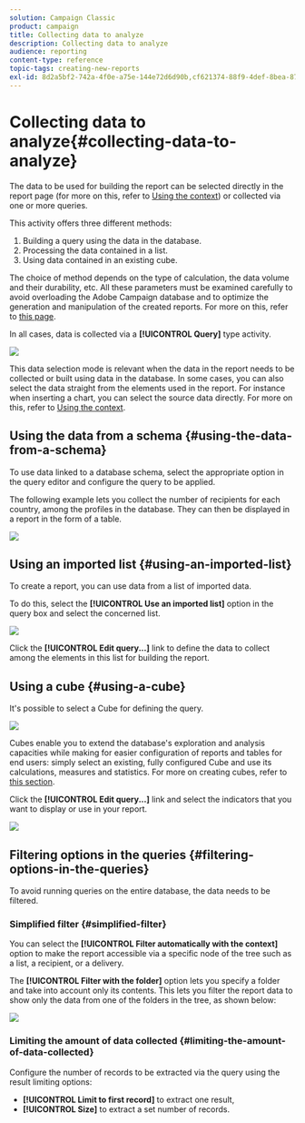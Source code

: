 ```yaml
---
solution: Campaign Classic
product: campaign
title: Collecting data to analyze
description: Collecting data to analyze
audience: reporting
content-type: reference
topic-tags: creating-new-reports
exl-id: 8d2a5bf2-742a-4f0e-a75e-144e72d6d90b,cf621374-88f9-4def-8bea-87e0ea69ecd3
---
```

# Collecting data to analyze{#collecting-data-to-analyze}

The data to be used for building the report can be selected directly in the report page (for more on this, refer to [Using the context](../../reporting/using/using-the-context.md)) or collected via one or more queries.

This activity offers three different methods:

1. Building a query using the data in the database.
1. Processing the data contained in a list.
1. Using data contained in an existing cube.

The choice of method depends on the type of calculation, the data volume and their durability, etc. All these parameters must be examined carefully to avoid overloading the Adobe Campaign database and to optimize the generation and manipulation of the created reports. For more on this, refer to [this page](../../reporting/using/best-practices.md#optimizing-report-creation).

In all cases, data is collected via a **[!UICONTROL Query]** type activity.

![](assets/reporting_query_edit.png)

This data selection mode is relevant when the data in the report needs to be collected or built using data in the database. In some cases, you can also select the data straight from the elements used in the report. For instance when inserting a chart, you can select the source data directly. For more on this, refer to [Using the context](../../reporting/using/using-the-context.md).

## Using the data from a schema {#using-the-data-from-a-schema}

To use data linked to a database schema, select the appropriate option in the query editor and configure the query to be applied.

The following example lets you collect the number of recipients for each country, among the profiles in the database. They can then be displayed in a report in the form of a table.

![](assets/reporting_query_from_schema.png)

## Using an imported list {#using-an-imported-list}

To create a report, you can use data from a list of imported data.

To do this, select the **[!UICONTROL Use an imported list]** option in the query box and select the concerned list.

![](assets/reporting_query_from_list.png)

Click the **[!UICONTROL Edit query...]** link to define the data to collect among the elements in this list for building the report.

## Using a cube {#using-a-cube}

It's possible to select a Cube for defining the query.

![](assets/reporting_query_from_cube.png)

Cubes enable you to extend the database's exploration and analysis capacities while making for easier configuration of reports and tables for end users: simply select an existing, fully configured Cube and use its calculations, measures and statistics. For more on creating cubes, refer to [this section](../../reporting/using/about-cubes.md).

Click the **[!UICONTROL Edit query...]** link and select the indicators that you want to display or use in your report.

![](assets/reporting_query_from_cube_edit_query.png)

## Filtering options in the queries {#filtering-options-in-the-queries}

To avoid running queries on the entire database, the data needs to be filtered.

### Simplified filter {#simplified-filter}

You can select the **[!UICONTROL Filter automatically with the context]** option to make the report accessible via a specific node of the tree such as a list, a recipient, or a delivery.

The **[!UICONTROL Filter with the folder]** option lets you specify a folder and take into account only its contents. This lets you filter the report data to show only the data from one of the folders in the tree, as shown below: 

![](assets/reporting_control_folder.png)

### Limiting the amount of data collected {#limiting-the-amount-of-data-collected}

Configure the number of records to be extracted via the query using the result limiting options:

* **[!UICONTROL Limit to first record]** to extract one result,
* **[!UICONTROL Size]** to extract a set number of records.
